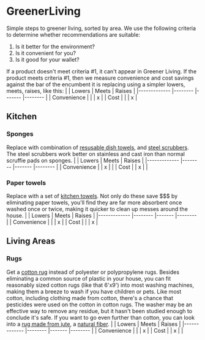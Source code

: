 # GreenerLiving
Simple steps to greener living, sorted by area. We use the following criteria to determine whether recommendations are suitable:
1. Is it better for the environment?
2. Is it convenient for you?
3. Is it good for your wallet?

If a product doesn't meet criteria #1, it can't appear in Greener Living. If the product meets criteria #1, then we measure convenience and cost savings against the bar of the encumbent it is replacing using a simpler lowers, meets, raises, like this:
|             	| Lowers 	| Meets 	| Raises 	|
|-------------	|--------	|-------	|--------	|
| Convenience 	|        	|       	|   x     |
| Cost        	|        	|       	|   x    	|

## Kitchen

### Sponges
Replace with combination of [resusable dish towels](https://www.amazon.com/]/dp/B07G376745), and [steel scrubbers](https://www.amazon.com/dp/B002CQTXBC). The steel scrubbers work better on stainless and cast iron than normal scruffie pads on sponges. 
|             	| Lowers 	| Meets 	| Raises 	|
|-------------	|--------	|-------	|--------	|
| Convenience 	|        	|   x    	|         |
| Cost        	|        	|   x    	|        	|


### Paper towels
Replace with a set of [kitchen towels](https://www.amazon.com/dp/B016RYYBDE). Not only do these save $$$ by eliminating paper towels, you'll find they are far more absorbent once washed once or twice, making it quicker to clean up messes around the house.
|             	| Lowers 	| Meets 	| Raises 	|
|-------------	|--------	|-------	|--------	|
| Convenience 	|        	|       	|   x     |
| Cost        	|        	|       	|   x     |

## Living Areas

### Rugs
Get a [cotton rug](https://www.amazon.com/dp/B01GRZB442) instead of polyester or polypropylene rugs. Besides eliminating a common source of plastic in your house, you can fit reasonably sized cotton rugs (like that 6'x9') into most washing machines, making them a breeze to wash if you have children or pets. Like most cotton, including clothing made from cotton, there's a chance that pesticides were used on the cotton in cotton rugs. The washer may be an effective way to remove any residue, but it hasn't been studied enough to conclude it's safe. If you want to go even further than cotton, you can look into a [rug made from jute](https://www.amazon.com/dp/B00SWW1K1G), a [natural fiber](https://www.contrado.com/blog/what-is-jute).
|             	| Lowers 	| Meets 	| Raises 	|
|-------------	|--------	|-------	|--------	|
| Convenience 	|        	|       	|   x     |
| Cost        	|        	|   x    	|        	|
